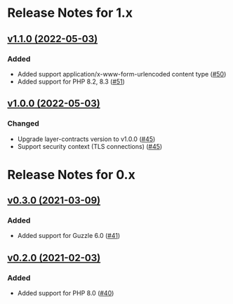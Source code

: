 # Release Notes for 1.x

## [v1.1.0 (2022-05-03)](https://github.com/easy-http/guzzle-layer/compare/v1.0.0...v1.1.0)

### Added
- Added support application/x-www-form-urlencoded content type ([#50](https://github.com/easy-http/guzzle-layer/pull/50))
- Added support for PHP 8.2, 8.3 ([#51](https://github.com/easy-http/guzzle-layer/pull/51))

## [v1.0.0 (2022-05-03)](https://github.com/easy-http/guzzle-layer/compare/v0.3.0...v1.0.0)

### Changed
- Upgrade layer-contracts version to v1.0.0 ([#45](https://github.com/easy-http/guzzle-layer/pull/45))
- Support security context (TLS connections) ([#45](https://github.com/easy-http/guzzle-layer/pull/45))

# Release Notes for 0.x

## [v0.3.0 (2021-03-09)](https://github.com/easy-http/guzzle-layer/compare/v0.2.0...v0.3.0)

### Added
- Added support for Guzzle 6.0 ([#41](https://github.com/easy-http/guzzle-layer/pull/41))

## [v0.2.0 (2021-02-03)](https://github.com/easy-http/guzzle-layer/compare/v0.1.0...v0.2.0)

### Added
- Added support for PHP 8.0 ([#40](https://github.com/easy-http/guzzle-layer/pull/40))
